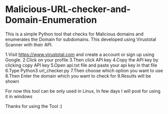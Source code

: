 # Malicious-URL-checker-and-Domain-Enumeration
This is a simple Python tool that checks for Malicious domains and enumerates the Domain for subdomains. This developed using Virustotal Scanner with their API.

1.Visit https://www.virustotal.com and create a account or sign up using Google.
2.Click on your profile
3.Then click API key
4.Copy the API key by clicking copy API key
5.Open api.txt file and paste your api key in that file
6.Type Python3 url_checker.py
7.Then choose which option you want to use
8.Then Enter the domain which you want to check for
9.Results will be shown

For now this tool can be only used in Linux, In few days I will post for using it in windows

Thanks for using the Tool :)
